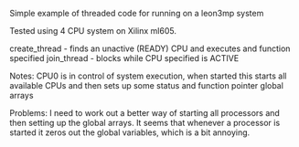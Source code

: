 Simple example of threaded code for running on a leon3mp system

Tested using 4 CPU system on Xilinx ml605.

create_thread - finds an unactive (READY) CPU and executes and function specified
join_thread   - blocks while CPU specified is ACTIVE

Notes:
CPU0 is in control of system execution, when started this starts all available CPUs and then sets up some status and function pointer global arrays

Problems:
I need to work out a better way of starting all processors and then setting up the global arrays. It seems that whenever a processor is started it zeros out the global variables, which is a bit annoying.
